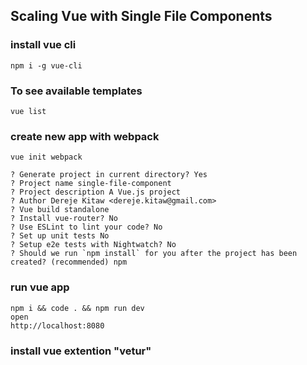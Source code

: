 ## Scaling Vue with Single File Components
### install vue cli
```
npm i -g vue-cli
```
### To see available templates 
```
vue list
```
### create new app with webpack
```
vue init webpack

? Generate project in current directory? Yes
? Project name single-file-component
? Project description A Vue.js project
? Author Dereje Kitaw <dereje.kitaw@gmail.com>
? Vue build standalone
? Install vue-router? No
? Use ESLint to lint your code? No
? Set up unit tests No
? Setup e2e tests with Nightwatch? No
? Should we run `npm install` for you after the project has been created? (recommended) npm
```
### run vue app
```
npm i && code . && npm run dev
open
http://localhost:8080
```
### install vue extention "vetur"
